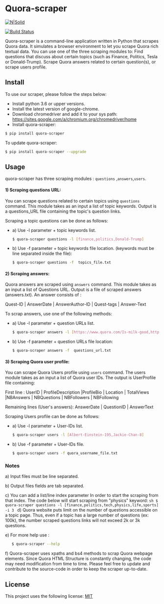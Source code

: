 # Quora-scraper

[![N|Solid](https://cldup.com/dTxpPi9lDf.thumb.png)](https://github.com/banyous/Quora-and-Twitter-crawler-and-user-matcher)

[![Build Status](https://travis-ci.org/joemccann/dillinger.svg?branch=master)](https://github.com/banyous/Quora-and-Twitter-crawler-and-user-matcher)

Quora-scraper is a command-line application written in Python that scrapes Quora data. It simulates a browser environment to let you scrape Quora rich textual data. You can use one of the three scraping modules to: Find questions that discuss about certain topics (such as Finance, Politics, Tesla or Donald-Trump). Scrape Quora answers related to certain question(s), or scrape users profile.

## Install
To use our scraper, please follow the steps below:
- Install python 3.6 or upper versions.
- Install the latest version of google-chrome.
- Download chromedriver and add it to your sys path:  https://sites.google.com/a/chromium.org/chromedriver/home 
- Install quora-scraper:

```sh
$ pip install quora-scraper
```
To update quora-scraper:

```sh
$ pip install quora-scraper --upgrade
```


## Usage

quora-scraper has three scraping modules : ```questions``` ,```answers```,```users```.
#### 1) Scraping questions URL:

You can scrape questions related to certain topics using ```questions``` command. This module takes as an input a list of topic keywords. Output is a questions_URL file containing the topic's question links. 

Scraping a topic questions can be done as follows:

- a) Use -l parameter + topic keywords list.

    ```sh
    $ quora-scraper questions -l [finance,politics,Donald-Trump]
    ```

- b) Use -f parameter + topic keywords file location. (keywords must be line separated inside the file):

    ```sh
    $ quora-scraper questions -f  topics_file.txt
    ```
    
#### 2) Scraping answers:

Quora answers are scraped using ```answers``` command. This module takes as an input a list of Questions URL. Output is a file of scraped answers (answers.txt). An answer consists of :

Quest-ID | AnswerDate | AnswerAuthor-ID | Quest-tags | Answer-Text 

To scrap answers, use one of the following methods:

- a) Use -l parameter + question URLs list. 

    ```sh
    $ quora-scraper answers -l [https://www.quora.com/Is-milk-good,https://www.quora.com/Was-Einstein-a-fake-and-a-plagiarist]
    ```

- b)  Use -f parameter + question URLs file location:
 
    ```sh
    $ quora-scraper answers -f  questions_url.txt
    ```
 
#### 3) Scraping Quora user profile:

You can scrape Quora Users profile using ```users``` command. The users module takes as an input a list of Quora user IDs. The output is UserProfile file containing:

First line :
UserID | ProfileDescription |ProfileBio | Location | TotalViews |NBAnswers | NBQuestions | NBFollowers |  NBFollowing

Remaining lines (User's answers):
AnswerDate | QuestionID | AnswerText 

Scraping Users profile can be done as follows:

- a) Use -l parameter + User-IDs list. 
    ```sh
    $ quora-scraper users -l [Albert-Einstein-195,Jackie-Chan-8]
    ```
   
- b)  Use -f parameter + User-IDs file. 

    ```sh
    $ quora-scraper users -f quora_username_file.txt
    ```

### Notes
a) Input files must be line separated.

b) Output files fields are tab separated.

c) You can add a list/line index parameter In order to start the scraping from that index. The code below will start scraping from "physics" keyword:
    ```sh
    $ quora-scraper questions -l [finance,politics,tech,physics,life,sports]  -i 3
    ```
d) Quora website puts limit on the number of questions accessible on a topic page. Thus, even if a topic has a large number of questions (ex: 100k), the number scraped questions links will not exceed 2k or 3k questions.
 
e) For more help use : 
 ```sh
    $ quora-scraper --help
 ```
f) Quora-scraper uses  xpaths and bs4 methods to scrap Quora webpage elements. Since Quora HTML Structure is constantly changing, the code may need modification from time to time. Please feel free to update and contribute to the source-code in order to keep the scraper up-to-date.
     
    
License
----

This project uses the following license: [MIT]




[//]: # (These are reference links used in the body of this note and get stripped out when the markdown processor does its job. There is no need to format nicely because it shouldn't be seen. Thanks SO - http://stackoverflow.com/questions/4823468/store-comments-in-markdown-syntax)


   [MIT]: <https://github.com/banyousr>

